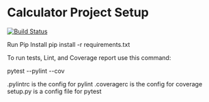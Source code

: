 # Calculator Project Setup
[![Build Status](https://app.travis-ci.com/RajChalla/calc2.svg?branch=refractor)](https://app.travis-ci.com/RajChalla/calc2)

Run Pip Install
pip install -r requirements.txt

To run tests, Lint, and Coverage report use this command:

pytest  --pylint --cov

.pylintrc is the config for pylint
.coveragerc is the config for coverage
setup.py is a config file for pytest

